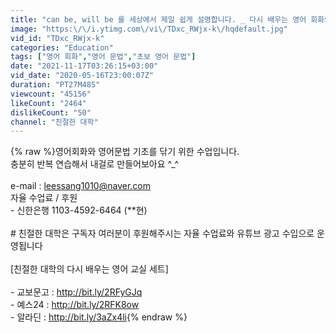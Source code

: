 ```yaml
---
title: "can be, will be 를 세상에서 제일 쉽게 설명합니다. _ 다시 배우는 영어 회화와 문법 #49 (친절한 대학 정주행 314편)"
image: "https:\/\/i.ytimg.com\/vi\/TDxc_RWjx-k\/hqdefault.jpg"
vid_id: "TDxc_RWjx-k"
categories: "Education"
tags: ["영어 회화","영어 문법","초보 영어 문법"]
date: "2021-11-17T03:26:15+03:00"
vid_date: "2020-05-16T23:00:07Z"
duration: "PT27M48S"
viewcount: "45156"
likeCount: "2464"
dislikeCount: "50"
channel: "친절한 대학"
---
```

{% raw %}영어회화와 영어문법 기초를 닦기 위한 수업입니다. <br />충분히 반복 연습해서 내걸로 만들어보아요 ^_^<br /><br />e-mail : leessang1010@naver.com<br />자율 수업료 / 후원<br /> - 신한은행 1103-4592-6464 (**현)<br /><br /># 친절한 대학은 구독자 여러분이 후원해주시는 자율 수업료와 유튜브 광고 수입으로 운영됩니다<br /><br />[친절한 대학의 다시 배우는 영어 교실 세트]<br /><br />- 교보문고 : <a rel="nofollow" target="blank" href="http://bit.ly/2RFyGJq">http://bit.ly/2RFyGJq</a><br />- 예스24 : <a rel="nofollow" target="blank" href="http://bit.ly/2RFK8ow">http://bit.ly/2RFK8ow</a><br />- 알라딘 : <a rel="nofollow" target="blank" href="http://bit.ly/3aZx4li">http://bit.ly/3aZx4li</a>{% endraw %}
